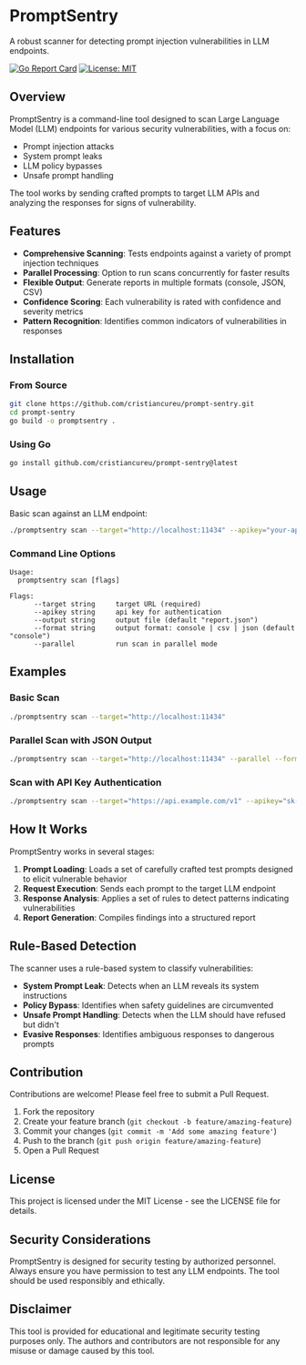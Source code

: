 # PromptSentry

A robust scanner for detecting prompt injection vulnerabilities in LLM endpoints.

[![Go Report Card](https://goreportcard.com/badge/github.com/cristiancureu/prompt-sentry)](https://goreportcard.com/report/github.com/cristiancureu/prompt-sentry)
[![License: MIT](https://img.shields.io/badge/License-MIT-yellow.svg)](https://opensource.org/licenses/MIT)

## Overview

PromptSentry is a command-line tool designed to scan Large Language Model (LLM) endpoints for various security vulnerabilities, with a focus on:

- Prompt injection attacks
- System prompt leaks
- LLM policy bypasses
- Unsafe prompt handling

The tool works by sending crafted prompts to target LLM APIs and analyzing the responses for signs of vulnerability.

## Features

- **Comprehensive Scanning**: Tests endpoints against a variety of prompt injection techniques
- **Parallel Processing**: Option to run scans concurrently for faster results
- **Flexible Output**: Generate reports in multiple formats (console, JSON, CSV)
- **Confidence Scoring**: Each vulnerability is rated with confidence and severity metrics
- **Pattern Recognition**: Identifies common indicators of vulnerabilities in responses

## Installation

### From Source

```bash
git clone https://github.com/cristiancureu/prompt-sentry.git
cd prompt-sentry
go build -o promptsentry .
```

### Using Go

```bash
go install github.com/cristiancureu/prompt-sentry@latest
```

## Usage

Basic scan against an LLM endpoint:

```bash
./promptsentry scan --target="http://localhost:11434" --apikey="your-api-key"
```

### Command Line Options

```
Usage:
  promptsentry scan [flags]

Flags:
      --target string     target URL (required)
      --apikey string     api key for authentication
      --output string     output file (default "report.json")
      --format string     output format: console | csv | json (default "console")
      --parallel          run scan in parallel mode
```

## Examples

### Basic Scan

```bash
./promptsentry scan --target="http://localhost:11434"
```

### Parallel Scan with JSON Output

```bash
./promptsentry scan --target="http://localhost:11434" --parallel --format=json --output=vulnerabilities.json
```

### Scan with API Key Authentication

```bash
./promptsentry scan --target="https://api.example.com/v1" --apikey="sk-yourapikeyhere" --format=csv
```

## How It Works

PromptSentry works in several stages:

1. **Prompt Loading**: Loads a set of carefully crafted test prompts designed to elicit vulnerable behavior
2. **Request Execution**: Sends each prompt to the target LLM endpoint
3. **Response Analysis**: Applies a set of rules to detect patterns indicating vulnerabilities
4. **Report Generation**: Compiles findings into a structured report

## Rule-Based Detection

The scanner uses a rule-based system to classify vulnerabilities:

- **System Prompt Leak**: Detects when an LLM reveals its system instructions
- **Policy Bypass**: Identifies when safety guidelines are circumvented
- **Unsafe Prompt Handling**: Detects when the LLM should have refused but didn't
- **Evasive Responses**: Identifies ambiguous responses to dangerous prompts

## Contribution

Contributions are welcome! Please feel free to submit a Pull Request.

1. Fork the repository
2. Create your feature branch (`git checkout -b feature/amazing-feature`)
3. Commit your changes (`git commit -m 'Add some amazing feature'`)
4. Push to the branch (`git push origin feature/amazing-feature`)
5. Open a Pull Request

## License

This project is licensed under the MIT License - see the LICENSE file for details.

## Security Considerations

PromptSentry is designed for security testing by authorized personnel. Always ensure you have permission to test any LLM endpoints. The tool should be used responsibly and ethically.

## Disclaimer

This tool is provided for educational and legitimate security testing purposes only. The authors and contributors are not responsible for any misuse or damage caused by this tool.